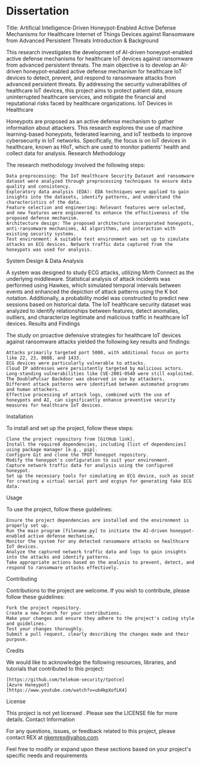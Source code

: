 # Dissertation
Title: Artificial Intelligence-Driven Honeypot-Enabled Active Defense Mechanisms for Healthcare Internet of Things Devices against Ransomware from Advanced Persistent Threats
Introduction & Background

This research investigates the development of AI-driven honeypot-enabled active defense mechanisms for healthcare IoT devices against ransomware from advanced persistent threats. The main objective is to develop an AI-driven honeypot-enabled active defense mechanism for healthcare IoT devices to detect, prevent, and respond to ransomware attacks from advanced persistent threats. By addressing the security vulnerabilities of healthcare IoT devices, this project aims to protect patient data, ensure uninterrupted healthcare services, and mitigate the financial and reputational risks faced by healthcare organizations.
IoT Devices in Healthcare

Honeypots are proposed as an active defense mechanism to gather information about attackers. This research explores the use of machine learning-based honeypots, federated learning, and IoT testbeds to improve cybersecurity in IoT networks. Specifically, the focus is on IoT devices in healthcare, known as HIoT, which are used to monitor patients' health and collect data for analysis.
Research Methodology

The research methodology involved the following steps:

    Data preprocessing: The IoT Healthcare Security Dataset and ransomware dataset were analyzed through preprocessing techniques to ensure data quality and consistency.
    Exploratory data analysis (EDA): EDA techniques were applied to gain insights into the datasets, identify patterns, and understand the characteristics of the data.
    Feature selection and engineering: Relevant features were selected, and new features were engineered to enhance the effectiveness of the proposed defense mechanism.
    Architecture design: The proposed architecture incorporated honeypots, anti-ransomware mechanisms, AI algorithms, and interaction with existing security systems.
    Test environment: A suitable test environment was set up to simulate attacks on ECG devices. Network traffic data captured from the honeypots was used for analysis.

System Design & Data Analysis

A system was designed to study ECG attacks, utilizing Mirth Connect as the underlying middleware. Statistical analysis of attack incidents was performed using Hawkes, which simulated temporal intervals between events and enhanced the depiction of attack patterns using the K bot notation. Additionally, a probability model was constructed to predict new sessions based on historical data. The IoT healthcare security dataset was analyzed to identify relationships between features, detect anomalies, outliers, and characterize legitimate and malicious traffic in healthcare IoT devices.
Results and Findings

The study on proactive defensive strategies for healthcare IoT devices against ransomware attacks yielded the following key results and findings:

    Attacks primarily targeted port 5000, with additional focus on ports like 22, 23, 8088, and 1433.
    ECG devices were particularly vulnerable to attacks.
    Cloud IP addresses were persistently targeted by malicious actors.
    Long-standing vulnerabilities like CVE-2001-0540 were still exploited.
    The DoublePulsar Backdoor was observed in use by attackers.
    Different attack patterns were identified between automated programs and human attackers.
    Effective processing of attack logs, combined with the use of honeypots and AI, can significantly enhance preventive security measures for healthcare IoT devices.

Installation

To install and set up the project, follow these steps:

    Clone the project repository from [GitHub link].
    Install the required dependencies, including [list of dependencies] using package manager [e.g., pip].
    Configure Git and clone the TPOT honeypot repository.
    Modify the honeypot's configuration to suit your environment.
    Capture network traffic data for analysis using the configured honeypot.
    Set up the necessary tools for simulating an ECG device, such as socat for creating a virtual serial port and ecgsyn for generating fake ECG data.

Usage

To use the project, follow these guidelines:

    Ensure the project dependencies are installed and the environment is properly set up.
    Run the main program [filename.py] to initiate the AI-driven honeypot-enabled active defense mechanism.
    Monitor the system for any detected ransomware attacks on healthcare IoT devices.
    Analyze the captured network traffic data and logs to gain insights into the attacks and identify patterns.
    Take appropriate actions based on the analysis to prevent, detect, and respond to ransomware attacks effectively.

Contributing

Contributions to the project are welcome. If you wish to contribute, please follow these guidelines:

    Fork the project repository.
    Create a new branch for your contributions.
    Make your changes and ensure they adhere to the project's coding style and guidelines.
    Test your changes thoroughly.
    Submit a pull request, clearly describing the changes made and their purpose.

Credits

We would like to acknowledge the following resources, libraries, and tutorials that contributed to this project:

    [https://github.com/telekom-security/tpotce]
    [Azure Honeypot]
    [https://www.youtube.com/watch?v=ub4kpXofLK4]

License

This project is not yet licensed . Please see the LICENSE file for more details.
Contact Information

For any questions, issues, or feedback related to this project, please contact REX at nkemrex@yahoo.com.

Feel free to modify or expand upon these sections based on your project's specific needs and requirements
